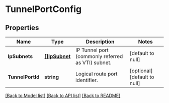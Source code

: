# TunnelPortConfig

## Properties
Name | Type | Description | Notes
------------ | ------------- | ------------- | -------------
**IpSubnets** | [**[]IpSubnet**](IPSubnet.md) | IP Tunnel port  (commonly referred as VTI) subnet. | [default to null]
**TunnelPortId** | **string** | Logical route port identifier. | [optional] [default to null]

[[Back to Model list]](../README.md#documentation-for-models) [[Back to API list]](../README.md#documentation-for-api-endpoints) [[Back to README]](../README.md)

